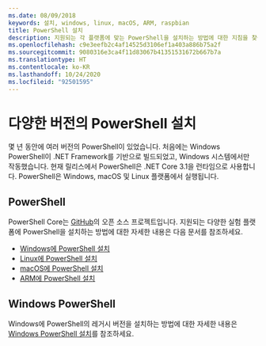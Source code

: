 ```yaml
---
ms.date: 08/09/2018
keywords: 설치, windows, linux, macOS, ARM, raspbian
title: PowerShell 설치
description: 지원되는 각 플랫폼에 맞는 PowerShell을 설치하는 방법에 대한 지침을 찾을 수 있습니다.
ms.openlocfilehash: c9e3eefb2c4af14525d3106ef1a403a886b75a2f
ms.sourcegitcommit: 9080316e3ca4f11d83067b41351531672b667b7a
ms.translationtype: HT
ms.contentlocale: ko-KR
ms.lasthandoff: 10/24/2020
ms.locfileid: "92501595"
---
```

# <a name="installing-various-versions-of-powershell"></a>다양한 버전의 PowerShell 설치

몇 년 동안에 여러 버전의 PowerShell이 있었습니다. 처음에는 Windows PowerShell이 ​​.NET Framework를 기반으로 빌드되었고, Windows 시스템에서만 작동했습니다. 현재 릴리스에서 PowerShell은 .NET Core 3.1을 런타임으로 사용합니다. PowerShell은 Windows, macOS 및 Linux 플랫폼에서 실행됩니다.

## <a name="powershell"></a>PowerShell

PowerShell Core는 [GitHub](https://github.com/powershell/powershell)의 오픈 소스 프로젝트입니다. 지원되는 다양한 실험 플랫폼에 PowerShell을 설치하는 방법에 대한 자세한 내용은 다음 문서를 참조하세요.

- [Windows에 PowerShell 설치](Installing-PowerShell-Core-on-Windows.md)
- [Linux에 PowerShell 설치](Installing-PowerShell-Core-on-Linux.md)
- [macOS에 PowerShell 설치](Installing-PowerShell-Core-on-macOS.md)
- [ARM에 PowerShell 설치](PowerShell-Core-on-ARM.md)

## <a name="windows-powershell"></a>Windows PowerShell

Windows에 PowerShell의 레거시 버전을 설치하는 방법에 대한 자세한 내용은 [Windows PowerShell 설치](../windows-powershell/install/installing-windows-powershell.md)를 참조하세요.
